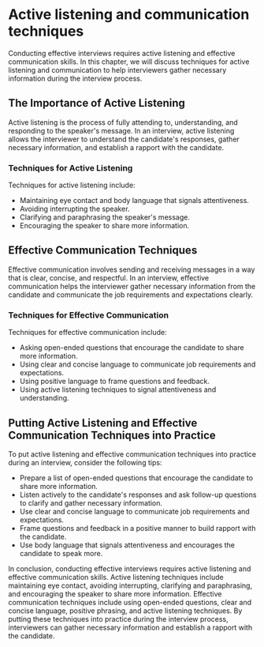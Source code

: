 Active listening and communication techniques
=========================================================================================

Conducting effective interviews requires active listening and effective communication skills. In this chapter, we will discuss techniques for active listening and communication to help interviewers gather necessary information during the interview process.

The Importance of Active Listening
----------------------------------

Active listening is the process of fully attending to, understanding, and responding to the speaker's message. In an interview, active listening allows the interviewer to understand the candidate's responses, gather necessary information, and establish a rapport with the candidate.

### Techniques for Active Listening

Techniques for active listening include:

* Maintaining eye contact and body language that signals attentiveness.
* Avoiding interrupting the speaker.
* Clarifying and paraphrasing the speaker's message.
* Encouraging the speaker to share more information.

Effective Communication Techniques
----------------------------------

Effective communication involves sending and receiving messages in a way that is clear, concise, and respectful. In an interview, effective communication helps the interviewer gather necessary information from the candidate and communicate the job requirements and expectations clearly.

### Techniques for Effective Communication

Techniques for effective communication include:

* Asking open-ended questions that encourage the candidate to share more information.
* Using clear and concise language to communicate job requirements and expectations.
* Using positive language to frame questions and feedback.
* Using active listening techniques to signal attentiveness and understanding.

Putting Active Listening and Effective Communication Techniques into Practice
-----------------------------------------------------------------------------

To put active listening and effective communication techniques into practice during an interview, consider the following tips:

* Prepare a list of open-ended questions that encourage the candidate to share more information.
* Listen actively to the candidate's responses and ask follow-up questions to clarify and gather necessary information.
* Use clear and concise language to communicate job requirements and expectations.
* Frame questions and feedback in a positive manner to build rapport with the candidate.
* Use body language that signals attentiveness and encourages the candidate to speak more.

In conclusion, conducting effective interviews requires active listening and effective communication skills. Active listening techniques include maintaining eye contact, avoiding interrupting, clarifying and paraphrasing, and encouraging the speaker to share more information. Effective communication techniques include using open-ended questions, clear and concise language, positive phrasing, and active listening techniques. By putting these techniques into practice during the interview process, interviewers can gather necessary information and establish a rapport with the candidate.
